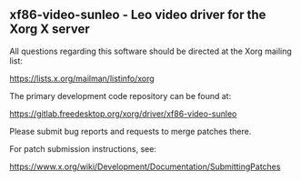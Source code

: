 xf86-video-sunleo - Leo video driver for the Xorg X server
----------------------------------------------------------

All questions regarding this software should be directed at the
Xorg mailing list:

  https://lists.x.org/mailman/listinfo/xorg

The primary development code repository can be found at:

  https://gitlab.freedesktop.org/xorg/driver/xf86-video-sunleo

Please submit bug reports and requests to merge patches there.

For patch submission instructions, see:

  https://www.x.org/wiki/Development/Documentation/SubmittingPatches

